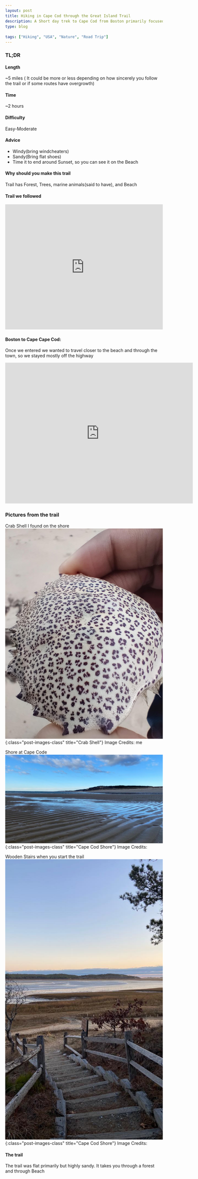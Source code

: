 ```yaml
---
layout: post
title: Hiking in Cape Cod through the Great Island Trail
description: A Short day trek to Cape Cod from Boston primarily focused on hiking to explore the area.
type: blog

tags: ["Hiking", "USA", "Nature", "Road Trip"]
---
```


### TL;DR
#### Length
~5 miles ( It could be more or less depending on how sincerely you follow the trail or if some routes have overgrowth)

#### Time
~2 hours

#### Difficulty
Easy-Moderate

#### Advice
* Windy(bring windcheaters)
* Sandy(Bring flat shoes)
* Time it to end around Sunset, so you can see it on the Beach


#### Why should you make this trail
Trail has Forest, Trees, marine animals(said to have), and Beach


#### Trail we followed

<iframe class="alltrails" src="https://www.alltrails.com/widget/trail/us/massachusetts/great-island-trail?u=i" width="100%" height="400" frameborder="0" scrolling="no" marginheight="0" marginwidth="0" title="AllTrails: Trail Guides and Maps for Hiking, Camping, and Running"></iframe>

#### Boston to Cape Cape Cod:
Once we entered we wanted to travel closer to the beach and through the town, so we stayed mostly off the highway

<iframe src="https://www.google.com/maps/embed?pb=!1m74!1m12!1m3!1d758679.5066386139!2d-71.09937206210925!3d42.030488037089114!2m3!1f0!2f0!3f0!3m2!1i1024!2i768!4f13.1!4m59!3e0!4m3!3m2!1d42.349873099999996!2d-71.10399559999999!4m5!1s0x89e4cc81b4547c9d%3A0x56917ed3e32e1920!2sSandwich%2C%20MA!3m2!1d41.7589615!2d-70.49393169999999!4m5!1s0x89fb34eed6c4fb1d%3A0x6bc188d9b32c75d8!2sAmari%2C%20674%20MA-6A%2C%20East%20Sandwich%2C%20MA%2002537!3m2!1d41.7282492!2d-70.399408!4m5!1s0x89fb33b67f8ec5e5%3A0xea7648efbb136d73!2sBarnstable%2C%20MA!3m2!1d41.7003208!2d-70.3002024!4m5!1s0x89fb37633ec53e37%3A0x56f76260e8069650!2sOld%20Yarmouth%20Inn%2C%20223%20MA-6A%2C%20Yarmouth%20Port%2C%20MA%2002675!3m2!1d41.7038205!2d-70.2453872!4m5!1s0x89fb38e2ef9f7529%3A0xbdcb871171d71a97!2sDennis%2C%20MA!3m2!1d41.7353062!2d-70.1939429!4m5!1s0x89fb4037584521eb%3A0x16e969baa19dc00b!2sBrewster%2C%20MA!3m2!1d41.7600902!2d-70.0827905!4m5!1s0x89fb6bc3eb1c3487%3A0xca9f5e6b9829b6ab!2sOrleans%2C%20MA!3m2!1d41.7898354!2d-69.9897323!4m5!1s0x89fb68ec67201e37%3A0x4a489422124dadd!2sEastham%2C%20MA!3m2!1d41.8299634!2d-69.97403609999999!4m5!1s0x89fb42dcc768c5df%3A0x17a139b6d6b512b0!2sWellfleet%2C%20MA!3m2!1d41.930546799999995!2d-70.0309753!5e0!3m2!1sen!2sus!4v1678135045024!5m2!1sen!2sus" width="600" height="450" style="border:0;" allowfullscreen="" loading="lazy" referrerpolicy="no-referrer-when-downgrade"></iframe> 

### Pictures from the trail

Crab Shell I found on the shore
![Crab shell I found at the shore](/assets/images/cape_cod_crab_shell.jpg){:class="post-images-class" title="Crab Shell"}
Image Credits: me

Shore at Cape Code
![Shore](/assets/images/cape_cod_shore.jpeg){:class="post-images-class" title="Cape Cod Shore"}
Image Credits: 

Wooden Stairs when you start the trail
![Stairs to after the trek starts](/assets/images/cape_cod_stairs.jpeg){:class="post-images-class" title="Cape Cod Shore"}
Image Credits: 



#### The trail
The trail was flat primarily but highly sandy. It takes you through a forest and through Beach
